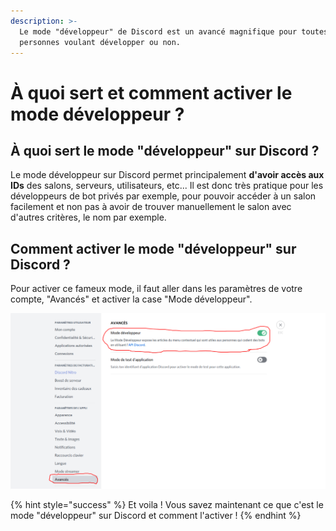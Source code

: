 ```yaml
---
description: >-
  Le mode "développeur" de Discord est un avancé magnifique pour toutes les
  personnes voulant développer ou non.
---
```


# À quoi sert et comment activer le mode développeur ?

## À quoi sert le mode "développeur" sur Discord ?

Le mode développeur sur Discord permet principalement **d'avoir accès aux IDs** des salons, serveurs, utilisateurs, etc... Il est donc très pratique pour les développeurs de bot privés par exemple, pour pouvoir accéder à un salon facilement et non pas à avoir de trouver manuellement le salon avec d'autres critères, le nom par exemple.

## Comment activer le mode "développeur" sur Discord ?

Pour activer ce fameux mode, il faut aller dans les paramètres de votre compte, "Avancés" et activer la case "Mode développeur".

![](../../.gitbook/assets/doc6.png)

{% hint style="success" %}
Et voila ! Vous savez maintenant ce que c'est le mode "développeur" sur Discord et comment l'activer !
{% endhint %}

